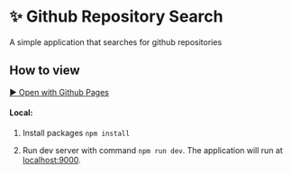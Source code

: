 # :sparkles: Github Repository Search

A simple application that searches for github repositories

## How to view

<a href="https://ashring.github.io/github-repository-search" target="_blank">:arrow_forward: Open with Github Pages</a>

#### Local:

1. Install packages `npm install`

2. Run dev server with command `npm run dev`. The application will run at [localhost:9000](http://localhost:9000/).
